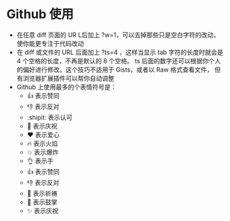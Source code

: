 # Github 使用

- 在任意 diff 页面的 UR L后加上 ?w=1，可以去掉那些只是空白字符的改动，使你能更专注于代码改动
- 在 diff 或文件的 URL 后面加上 ?ts=4 ，这样当显示 tab 字符的长度时就会是 4 个空格的长度，不再是默认的 8 个空格。 ts 后面的数字还可以根据你个人的偏好进行修改。这个技巧不适用于 Gists，或者以 Raw 格式查看文件， 但有浏览器扩展插件可以帮你自动调整
- Github 上使用最多的个表情符号是：
  - :+1: 表示赞同
  - :-1: 表示反对
  - :shipit: 表示认可
  - :tada: 表示庆祝
  - :heart: 表示爱心
  - :fire: 表示火焰
  - :boom: 表示爆炸
  - :ok_hand: 表示手
  - :thumbsup: 表示赞同
  - :thumbsdown: 表示反对
  - :pray: 表示祈祷
  - :clap: 表示鼓掌
  - :sparkles: 表示庆祝